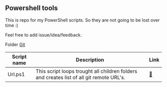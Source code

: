 ## Powershell tools

This is repo for my PowerShell scripts. So they are not going to be lost over time :)

Feel free to add issue/idea/feedback.

Folder [Git](Git)

|Script name|Description|Link|
|-|-|-|
|Url.ps1|This script loops trought all children folders and creates list of all git remote URL's.|[:book:](Git\Url.ps1)|
